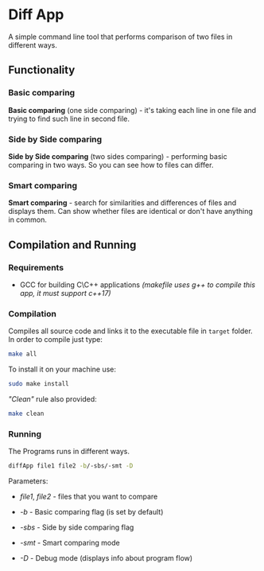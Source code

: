 # Diff App

A simple command line tool that performs comparison of two files in different ways.

## Functionality

### Basic comparing

**Basic comparing** (one side comparing) - it's taking each line in one file and trying to find such line in second file.

### Side by Side comparing

**Side by Side comparing** (two sides comparing) - performing basic comparing in two ways. So you can see how to files can differ.

### Smart comparing

**Smart comparing** - search for similarities and differences of files and displays them. Can show
whether files are identical or don't have anything in common.

## Compilation and Running

### Requirements

- GCC for building C\C++ applications *(makefile uses g++ to compile this app, it must support c++17)*

### Compilation

Compiles all source code and links it to the executable file in `target` folder.
In order to compile just type:

```bash
make all
```

To install it on your machine use:

```bash
sudo make install 
```

*"Clean"* rule also provided:

```bash
make clean
```

### Running

The Programs runs in different ways.

```bash    
diffApp file1 file2 -b/-sbs/-smt -D
```

Parameters:

- *file1*, *file2* - files that you want to compare

- *-b* - Basic comparing flag (is set by default)

- *-sbs* - Side by side comparing flag

- *-smt* - Smart comparing mode

- *-D* - Debug mode (displays info about program flow)
